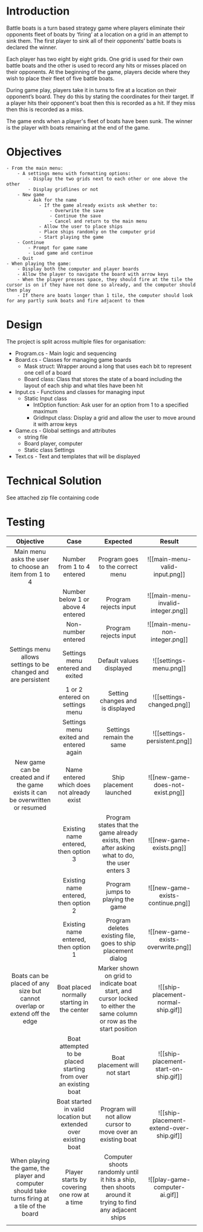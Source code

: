 # Introduction
Battle boats is a turn based strategy game where players eliminate their opponents fleet of boats by ‘firing’ at a location on a grid in an attempt to sink them. The first player to sink all of their opponents’ battle boats is declared the winner.

Each player has two eight by eight grids. One grid is used for their own battle boats and the other is used to record any hits or misses placed on their opponents. At the beginning of the game, players decide where they wish to place their fleet of five battle boats.

During game play, players take it in turns to fire at a location on their opponent’s board. They do this by stating the coordinates for their target. If a player hits their opponent's boat then this is recorded as a hit. If they miss then this is recorded as a miss.

The game ends when a player's fleet of boats have been sunk. The winner is the player with boats remaining at the end of the game.
# Objectives
	- From the main menu:
		- A settings menu with formatting options:
			- Display the two grids next to each other or one above the other
			- Display gridlines or not
		- New game
			- Ask for the name
				- If the game already exists ask whether to:
					- Overwrite the save
					- Continue the save
					- Cancel and return to the main menu
				- Allow the user to place ships
				- Place ships randomly on the computer grid
				- Start playing the game
		- Continue
			- Prompt for game name
			- Load game and continue
		- Quit
	- When playing the game:
		- Display both the computer and player boards
		- Allow the player to navigate the board with arrow keys
		- When the player presses space, they should fire at the tile the cursor is on if they have not done so already, and the computer should then play
		- If there are boats longer than 1 tile, the computer should look for any partly sunk boats and fire adjacent to them
# Design
The project is split across multiple files for organisation:
- Program.cs - Main logic and sequencing
- Board.cs - Classes for managing game boards
	- Mask struct: Wrapper around a long that uses each bit to represent one cell of a board
	- Board class: Class that stores the state of a board including the layout of each ship and what tiles have been hit
- Input.cs - Functions and classes for managing input
	- Static Input class
		- IntOption function: Ask user for an option from 1 to a specified maximum
		- GridInput class: Display a grid and allow the user to move around it with arrow keys
- Game.cs - Global settings and attributes
	- string file
	- Board player, computer
	- Static class Settings
- Text.cs - Text and templates that will be displayed
# Technical Solution
See attached zip file containing code
# Testing
|                                           Objective                                            |                              Case                               |                                                       Expected                                                        |                  Result                  |
|:----------------------------------------------------------------------------------------------:|:---------------------------------------------------------------:|:---------------------------------------------------------------------------------------------------------------------:|:----------------------------------------:|
|                     Main menu asks the user to choose an item from 1 to 4                      |                   Number from 1 to 4 entered                    |                                           Program goes to the correct menu                                            |      ![[main-menu-valid-input.png]]      |
|                                                                                                |                Number below 1 or above 4 entered                |                                                 Program rejects input                                                 |    ![[main-menu-invalid-integer.png]]    |
|                                                                                                |                       Non-number entered                        |                                                 Program rejects input                                                 |      ![[main-menu-non-integer.png]]      |
|                 Settings menu allows settings to be changed and are persistent                 |                Settings menu entered and exited                 |                                               Default values displayed                                                |          ![[settings-menu.png]]          |
|                                                                                                |                 1 or 2 entered on settings menu                 |                                           Setting changes and is displayed                                            |        ![[settings-changed.png]]         |
|                                                                                                |             Settings menu exited and entered again              |                                               Settings remain the same                                                |       ![[settings-persistent.png]]       |
|        New game can be created and if the game exists it can be overwritten or resumed         |            Name entered which does not already exist            |                                                Ship placement launched                                                |     ![[new-game-does-not-exist.png]]     |
|                                                                                                |              Existing name entered, then option 3               |             Program states that the game already exists, then after asking what to do, the user enters 3              |         ![[new-game-exists.png]]         |
|                                                                                                |              Existing name entered, then option 2               |                                           Program jumps to playing the game                                           |    ![[new-game-exists-continue.png]]     |
|                                                                                                |              Existing name entered, then option 1               |                             Program deletes existing file, goes to ship placement dialog                              |    ![[new-game-exists-overwrite.png]]    |
|           Boats can be placed of any size but cannot overlap or extend off the edge            |           Boat placed normally starting in the center           | Marker shown on grid to indicate boat start, and cursor locked to either the same column or row as the start position |   ![[ship-placement-normal-ship.gif]]    |
|                                                                                                | Boat attempted to be placed starting from over an existing boat |                                             Boat placement will not start                                             |  ![[ship-placement-start-on-ship.gif]]   |
|                                                                                                | Boat started in valid location but extended over existing boat  |                              Program will not allow cursor to move over an existing boat                              | ![[ship-placement-extend-over-ship.gif]] |
| When playing the game, the player and computer should take turns firing at a tile of the board |           Player starts by covering one row at a time           |        Computer shoots randomly until it hits a ship, then shoots around it trying to find any adjacent ships         |      ![[play-game-computer-ai.gif]]      |
|                                                                                                |                                                                 |                                                                                                                       |                                          |
